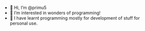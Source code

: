 - 👋 Hi, I’m @primu5
- 👀 I’m interested in wonders of programming!
- 🌱 I have learnt programming mostly for development of stuff for personal use.

<!---
primu5/primu5 is a ✨ special ✨ repository because its `README.md` (this file) appears on your GitHub profile.
You can click the Preview link to take a look at your changes.
--->
